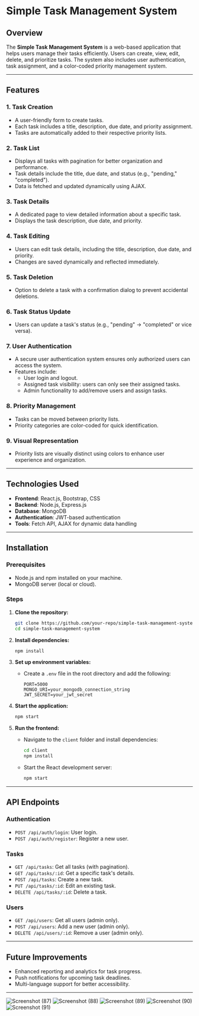 # Simple Task Management System

## Overview
The **Simple Task Management System** is a web-based application that helps users manage their tasks efficiently. Users can create, view, edit, delete, and prioritize tasks. The system also includes user authentication, task assignment, and a color-coded priority management system.

---

## Features

### 1. **Task Creation**
- A user-friendly form to create tasks.
- Each task includes a title, description, due date, and priority assignment.
- Tasks are automatically added to their respective priority lists.

### 2. **Task List**
- Displays all tasks with pagination for better organization and performance.
- Task details include the title, due date, and status (e.g., "pending," "completed").
- Data is fetched and updated dynamically using AJAX.

### 3. **Task Details**
- A dedicated page to view detailed information about a specific task.
- Displays the task description, due date, and priority.

### 4. **Task Editing**
- Users can edit task details, including the title, description, due date, and priority.
- Changes are saved dynamically and reflected immediately.

### 5. **Task Deletion**
- Option to delete a task with a confirmation dialog to prevent accidental deletions.

### 6. **Task Status Update**
- Users can update a task's status (e.g., "pending" → "completed" or vice versa).

### 7. **User Authentication**
- A secure user authentication system ensures only authorized users can access the system.
- Features include:
  - User login and logout.
  - Assigned task visibility: users can only see their assigned tasks.
  - Admin functionality to add/remove users and assign tasks.

### 8. **Priority Management**
- Tasks can be moved between priority lists.
- Priority categories are color-coded for quick identification.

### 9. **Visual Representation**
- Priority lists are visually distinct using colors to enhance user experience and organization.

---

## Technologies Used
- **Frontend**: React.js, Bootstrap, CSS
- **Backend**: Node.js, Express.js
- **Database**: MongoDB
- **Authentication**: JWT-based authentication
- **Tools**: Fetch API, AJAX for dynamic data handling

---

## Installation

### Prerequisites
- Node.js and npm installed on your machine.
- MongoDB server (local or cloud).

### Steps
1. **Clone the repository:**
   ```bash
   git clone https://github.com/your-repo/simple-task-management-system.git
   cd simple-task-management-system
   ```

2. **Install dependencies:**
   ```bash
   npm install
   ```

3. **Set up environment variables:**
   - Create a `.env` file in the root directory and add the following:
     ```env
     PORT=5000
     MONGO_URI=your_mongodb_connection_string
     JWT_SECRET=your_jwt_secret
     ```

4. **Start the application:**
   ```bash
   npm start
   ```

5. **Run the frontend:**
   - Navigate to the `client` folder and install dependencies:
     ```bash
     cd client
     npm install
     ```
   - Start the React development server:
     ```bash
     npm start
     ```

---

## API Endpoints

### Authentication
- `POST /api/auth/login`: User login.
- `POST /api/auth/register`: Register a new user.

### Tasks
- `GET /api/tasks`: Get all tasks (with pagination).
- `GET /api/tasks/:id`: Get a specific task's details.
- `POST /api/tasks`: Create a new task.
- `PUT /api/tasks/:id`: Edit an existing task.
- `DELETE /api/tasks/:id`: Delete a task.

### Users
- `GET /api/users`: Get all users (admin only).
- `POST /api/users`: Add a new user (admin only).
- `DELETE /api/users/:id`: Remove a user (admin only).

---

## Future Improvements
- Enhanced reporting and analytics for task progress.
- Push notifications for upcoming task deadlines.
- Multi-language support for better accessibility.

---
![Screenshot (87)](https://github.com/user-attachments/assets/a479cf70-dee3-4906-ac44-19a3c3baa623)
![Screenshot (88)](https://github.com/user-attachments/assets/8d0d0e12-b3c6-43a5-b5b0-668596f312fa)
![Screenshot (89)](https://github.com/user-attachments/assets/2e3671d1-ed80-49d2-a279-6648f1b5918f)
![Screenshot (90)](https://github.com/user-attachments/assets/650b7de7-2126-416c-97d8-be4272e8b125)
![Screenshot (91)](https://github.com/user-attachments/assets/57302d3e-158f-4ef6-a6a8-b097eb18072f)
